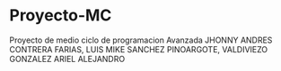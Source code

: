 # Proyecto-MC
Proyecto de medio ciclo de programacion Avanzada
JHONNY ANDRES CONTRERA FARIAS,
LUIS MIKE SANCHEZ PINOARGOTE,
VALDIVIEZO GONZALEZ ARIEL ALEJANDRO
